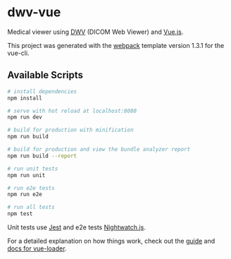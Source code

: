 # dwv-vue

Medical viewer using [DWV](https://github.com/ivmartel/dwv) (DICOM Web Viewer) and [Vue.js](https://vuejs.org/).

This project was generated with the [webpack](https://github.com/vuejs-templates/webpack/) template version 1.3.1 for the vue-cli.

## Available Scripts

``` bash
# install dependencies
npm install

# serve with hot reload at localhost:8080
npm run dev

# build for production with minification
npm run build

# build for production and view the bundle analyzer report
npm run build --report

# run unit tests
npm run unit

# run e2e tests
npm run e2e

# run all tests
npm test
```

Unit tests use [Jest](https://facebook.github.io/jest/) and e2e tests [Nightwatch.js](http://nightwatchjs.org/).

For a detailed explanation on how things work, check out the [guide](http://vuejs-templates.github.io/webpack/) and [docs for vue-loader](http://vuejs.github.io/vue-loader).
